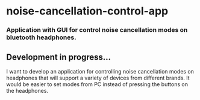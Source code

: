 # noise-cancellation-control-app
### Application with GUI for control noise cancellation modes on bluetooth headphones.

## Development in progress...
I want to develop an application for controlling noise cancellation modes on headphones that will support a variety of devices from different brands.
It would be easier to set modes from PC instead of pressing the buttons on the headphones.
